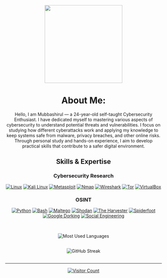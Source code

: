 <div align="center">
  <img height="250" src="https://i.giphy.com/media/v1.Y2lkPTc5MGI3NjExOHRqNnRxNGdiaDNlMGZlaTdkZnJna3E2Z2JhN2hncTZwbTI5NXk1NSZlcD12MV9pbnRlcm5hbF9naWZfYnlfaWQmY3Q9Zw/W3klTgJuKy5vymEoe7/giphy.gif" />
  
  #  About Me:
Hello, I am Mubbashirul — a 24-year-old self-taught Cybersecurity Enthusiast. I have dedicated myself to mastering various aspects of cybersecurity to understand potential threats and vulnerabilities. I focus on studying how different cyberattacks work and applying my knowledge to keep systems safe from malware, privacy breaches, and other online risks. Through personal study and hands-on experience, I aim to develop practical skills that contribute to a safer digital environment.



## Skills & Expertise

### Cybersecurity Research
[![Linux](https://img.shields.io/badge/Linux-%23000%20black.svg?style=for-the-badge&logo=linux&logoColor=white)](https://www.linux.org)
[![Kali Linux](https://img.shields.io/badge/Kali_Linux-%233D8DA8.svg?style=for-the-badge&logo=kali-linux&logoColor=white)](https://www.kali.org)
[![Metasploit](https://img.shields.io/badge/Metasploit-%230E62A4.svg?style=for-the-badge&logo=metasploit&logoColor=white)](https://www.metasploit.com)
[![Nmap](https://img.shields.io/badge/Nmap-%23F65D5D.svg?style=for-the-badge&logo=nmap&logoColor=white)](https://nmap.org)
[![Wireshark](https://img.shields.io/badge/Wireshark-%233DA5E8.svg?style=for-the-badge&logo=wireshark&logoColor=white)](https://www.wireshark.org)
[![Tor](https://img.shields.io/badge/Tor-%23003399.svg?style=for-the-badge&logo=tor-project&logoColor=white)](https://www.torproject.org)
[![VirtualBox](https://img.shields.io/badge/VirtualBox-%23A65E2E.svg?style=for-the-badge&logo=virtualbox&logoColor=white)](https://www.virtualbox.org)

### OSINT
[![Python](https://img.shields.io/badge/Python-%233573B5.svg?style=for-the-badge&logo=python&logoColor=white)](https://www.python.org)
[![Bash](https://img.shields.io/badge/Bash-%234EAA25.svg?style=for-the-badge&logo=gnu-bash&logoColor=white)](https://www.gnu.org/software/bash/)
[![Maltego](https://img.shields.io/badge/Maltego-%23A6340B.svg?style=for-the-badge&logo=maltego&logoColor=white)](https://www.paterva.com)
[![Shodan](https://img.shields.io/badge/Shodan-%230E2B8A.svg?style=for-the-badge&logo=shodan&logoColor=white)](https://www.shodan.io)
[![The Harvester](https://img.shields.io/badge/The_Harvester-%23E0523E.svg?style=for-the-badge&logo=the-harvester&logoColor=white)](https://github.com/laramies/theHarvester)
[![Spiderfoot](https://img.shields.io/badge/Spiderfoot-%238A2BE2.svg?style=for-the-badge&logo=spiderfoot&logoColor=white)](https://www.spiderfoot.net)
[![Google Dorking](https://img.shields.io/badge/Google_Dorking-%234D88E1.svg?style=for-the-badge)](https://www.google.com)
[![Social Engineering](https://img.shields.io/badge/Social_Engineering-%23FFA07A.svg?style=for-the-badge)](https://www.social-engineer.org)





 
  <br/><br/>
  <img src="https://github-readme-stats.vercel.app/api/top-langs/?username=mubbashirulislam&theme=dark&hide_border=false&layout=compact" alt="Most Used Languages"/>
   <br/><br/>
  
  
  <img src="https://github-readme-streak-stats.herokuapp.com/?user=mubbashirulislam&theme=dark&hide_border=false" alt="GitHub Streak"/>
  <br/><br/>

  
  ---
  <a href="https://visitcount.itsvg.in"><img src="https://visitcount.itsvg.in/api?id=mubbashirulislam&icon=0&color=0" alt="Visitor Count"/></a>
</div>
